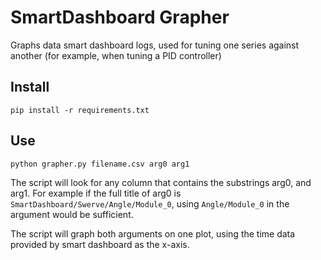 # SmartDashboard Grapher

Graphs data smart dashboard logs, used for tuning one series against another (for example, when tuning a PID controller)

## Install

```
pip install -r requirements.txt
```

## Use

```
python grapher.py filename.csv arg0 arg1
```

The script will look for any column that contains the substrings arg0, and arg1. For example if the full title of arg0 is `SmartDashboard/Swerve/Angle/Module_0`, using `Angle/Module_0` in the argument would be sufficient.

The script will graph both arguments on one plot, using the time data provided by smart dashboard as the x-axis.
